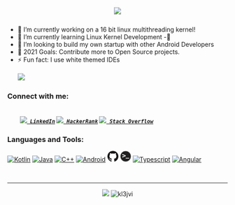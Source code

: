 <h1 align="center">
  <a href="https://git.io/typing-svg">
    <img src="https://readme-typing-svg.herokuapp.com/?lines=Hi,+There!+👋;I+am+Klejvi....;&size=30">
  </a>
</h1>

- 🔭 I’m currently working on a 16 bit linux multithreading kernel!
- 🌱 I’m currently learning Linux Kernel Development -📱
- 👯 I’m looking to build my own startup with other Android Developers
- 🥅 2021 Goals: Contribute more to Open Source projects.
- ⚡ Fun fact: I use white themed IDEs<br/><br/>
![](https://komarev.com/ghpvc/?username=kl3jvi&color=brightgreen)


### Connect with me:

<h5 align="left">
  <code>
    <a href="https://www.linkedin.com/in/kl3jvi/" title="LinkedIn Profile"><img width="22" src="https://github.com/zumrudu-anka/zumrudu-anka/blob/master/images/linkedin.svg"> LinkedIn</a></code>
  <code><a href="https://www.hackerrank.com/klejvisiper" title="HackerRank Profile"><img width="22" src="https://github.com/zumrudu-anka/zumrudu-anka/blob/master/images/hackerrank.png"> HackerRank</a></code>
  <code><a href="https://stackoverflow.com/users/12013185/kl3jvi" title="Stack Overflow Profile"><img width="22" src="https://github.com/zumrudu-anka/zumrudu-anka/blob/master/images/stackoverflow.svg"> Stack Overflow</a></code>
</h5>

### Languages and Tools:

<p align="start">
  <a href="https://kotlinlang.org/" target="_blank"><img title="Kotlin" height="25" src="https://upload.wikimedia.org/wikipedia/commons/0/06/Kotlin_Icon.svg"></a>
  <a href="https://www.java.com/en/" target="_blank"><img title="Java" height="25" src="https://github.com/zumrudu-anka/zumrudu-anka/blob/master/images/java-original.svg"></a>
  <a href="https://en.wikipedia.org/wiki/C%2B%2B" target="_blank"><img title="C++" height="25" src="https://raw.githubusercontent.com/zumrudu-anka/zumrudu-anka/master/images/cpp.svg"></a>
  <a href="https://www.android.com/" target="_blank"><img title="Android" height="25" src="https://upload.wikimedia.org/wikipedia/commons/3/31/Android_robot_head.svg"></a>
  <a href="https://www.android.com/" target="_blank"><img title="GitHub" height="25" src="https://raw.githubusercontent.com/github/explore/78df643247d429f6cc873026c0622819ad797942/topics/github/github.png"></a>
  <a href="#" target="_blank"><img title="Terminal" height="25" src="https://raw.githubusercontent.com/github/explore/80688e429a7d4ef2fca1e82350fe8e3517d3494d/topics/terminal/terminal.png"></a>
   <a href="https://www.typescriptlang.org/" target="_blank"><img title="Typescript" height="25" src="https://user-images.githubusercontent.com/74051388/115267781-3d1a9d80-a142-11eb-95ce-814b8d9e9df5.png"></a>
  <a href="https://www.angular.org/" target="_blank"><img title="Angular" height="25" src="
  https://upload.wikimedia.org/wikipedia/commons/c/cf/Angular_full_color_logo.svg"></a>
  
</p>
<br />

---

<p align="center">
  <img height=175 src = "https://github-readme-stats.vercel.app/api?username=kl3jvi&show_icons=true">
  <img height=175 src = "https://github-readme-stats.vercel.app/api/top-langs?username=kl3jvi&show_icons=true&locale=en&layout=compact&hide=css,scss,pug,php" alt="kl3jvi" />
</p>

[website]: https://klejvi.me
[twitter]: https://twitter.com/kl3jvi
[youtube]: https://youtube.com/kl3jvi
[instagram]: https://instagram.com/kl3jvi
[linkedin]: https://linkedin.com/in/kl3jvi
